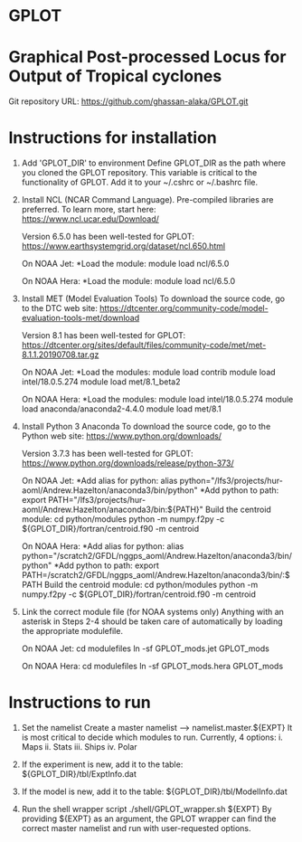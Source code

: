 # GPLOT
# Graphical Post-processed Locus for Output of Tropical cyclones

Git repository URL:  https://github.com/ghassan-alaka/GPLOT.git


# Instructions for installation

1. Add 'GPLOT_DIR' to environment
        Define GPLOT_DIR as the path where you cloned the GPLOT repository.
        This variable is critical to the functionality of GPLOT.
        Add it to your ~/.cshrc or ~/.bashrc file.


2. Install NCL (NCAR Command Language).
	Pre-compiled libraries are preferred. To learn more, start here:
		https://www.ncl.ucar.edu/Download/

	Version 6.5.0 has been well-tested for GPLOT:
		https://www.earthsystemgrid.org/dataset/ncl.650.html

	On NOAA Jet:
		*Load the module:	module load ncl/6.5.0

	On NOAA Hera:
		*Load the module:	module load ncl/6.5.0


3. Install MET (Model Evaluation Tools)
	To download the source code, go to the DTC web site:
		https://dtcenter.org/community-code/model-evaluation-tools-met/download

	Version 8.1 has been well-tested for GPLOT:
		https://dtcenter.org/sites/default/files/community-code/met/met-8.1.1.20190708.tar.gz

	On NOAA Jet:
		*Load the modules:	module load contrib
					module load intel/18.0.5.274
					module load met/8.1_beta2

	On NOAA Hera:
		*Load the modules:	module load intel/18.0.5.274
					module load anaconda/anaconda2-4.4.0
					module load met/8.1

4. Install Python 3 Anaconda
	To download the source code, go to the Python web site:
		https://www.python.org/downloads/

	Version 3.7.3 has been well-tested for GPLOT:
		https://www.python.org/downloads/release/python-373/

	On NOAA Jet:
		*Add alias for python:	alias python="/lfs3/projects/hur-aoml/Andrew.Hazelton/anaconda3/bin/python"
		*Add python to path:	export PATH="/lfs3/projects/hur-aoml/Andrew.Hazelton/anaconda3/bin:${PATH}"
		Build the centroid module:
					cd python/modules
					python -m numpy.f2py -c ${GPLOT_DIR}/fortran/centroid.f90 -m centroid

	On NOAA Hera:
		*Add alias for python:	alias python="/scratch2/GFDL/nggps_aoml/Andrew.Hazelton/anaconda3/bin/python"
		*Add python to path:	export PATH=/scratch2/GFDL/nggps_aoml/Andrew.Hazelton/anaconda3/bin/:$PATH
		Build the centroid module:
					cd python/modules
					python -m numpy.f2py -c ${GPLOT_DIR}/fortran/centroid.f90 -m centroid


5. Link the correct module file (for NOAA systems only)
	Anything with an asterisk in Steps 2-4 should be taken care of automatically by loading
	the appropriate modulefile.

	On NOAA Jet:	cd modulefiles
			ln -sf GPLOT_mods.jet GPLOT_mods

	On NOAA Hera:	cd modulefiles
			ln -sf GPLOT_mods.hera GPLOT_mods
	



# Instructions to run

1. Set the namelist
	Create a master namelist --> namelist.master.${EXPT}
	It is most critical to decide which modules to run. Currently, 4 options:
		i.   Maps
		ii.  Stats
		iii. Ships
		iv.  Polar

2. If the experiment is new, add it to the table:
	${GPLOT_DIR}/tbl/ExptInfo.dat

3. If the model is new, add it to the table:
	${GPLOT_DIR}/tbl/ModelInfo.dat

4. Run the shell wrapper script
	./shell/GPLOT_wrapper.sh ${EXPT}
	By providing ${EXPT} as an argument, the GPLOT wrapper can find the correct master namelist
	and run with user-requested options.

